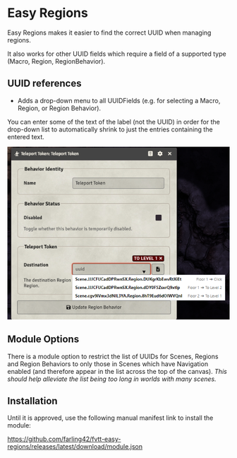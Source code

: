 # Easy Regions

Easy Regions makes it easier to find the correct UUID when managing regions.

It also works for other UUID fields which require a field of a supported type (Macro, Region, RegionBehavior).

## UUID references

- Adds a drop-down menu to all UUIDFields (e.g. for selecting a Macro, Region, or Region Behavior).

You can enter some of the text of the label (not the UUID) in order for the drop-down list to automatically shrink to just the entries containing the entered text.

![image](https://github.com/farling42/fvtt-easy-regions/blob/5d1c78cf532653e99a4853332fae5ea950b58bd8/images/easy-region-example.png)

## Module Options

There is a module option to restrict the list of UUIDs for Scenes, Regions and Region Behaviors to only those in Scenes which have Navigation enabled (and therefore appear in the list across the top of the canvas). _This should help alleviate the list being too long in worlds with many scenes._

## Installation

Until it is approved, use the following manual manifest link to install the module: 

https://github.com/farling42/fvtt-easy-regions/releases/latest/download/module.json
